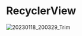 # RecyclerView
![20230118_200329_Trim](https://user-images.githubusercontent.com/112755848/213261309-349cb70c-5969-49e0-8100-d567e3fe187e.gif)
